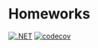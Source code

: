 # Homeworks
[![.NET](https://github.com/flayexz/Homeworks/actions/workflows/dotnet.yml/badge.svg?branch=2k-569)](https://github.com/flayexz/Homeworks/actions/workflows/dotnet.yml)
[![codecov](https://codecov.io/gh/flayexz/Homeworks/branch/2k-164/graph/badge.svg?token=V1J2ZU6SI1)](https://codecov.io/gh/flayexz/Homeworks)
